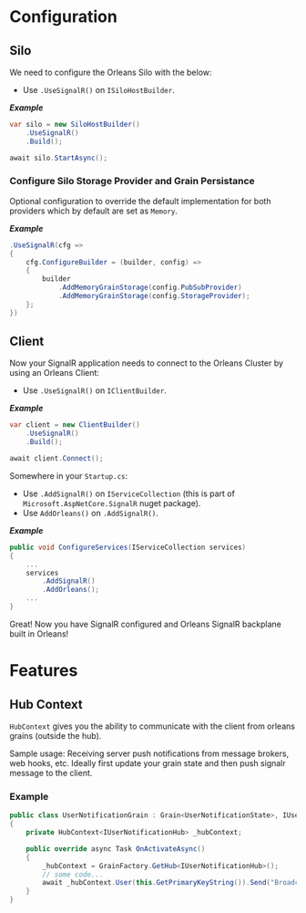 # Configuration

## Silo
We need to configure the Orleans Silo with the below:
* Use `.UseSignalR()` on `ISiloHostBuilder`.

***Example***
```cs
var silo = new SiloHostBuilder()
    .UseSignalR()
    .Build();

await silo.StartAsync();
```

### Configure Silo Storage Provider and Grain Persistance
Optional configuration to override the default implementation for both providers which by default are set as `Memory`.

***Example***
```cs
.UseSignalR(cfg =>
{
    cfg.ConfigureBuilder = (builder, config) =>
    {
        builder
            .AddMemoryGrainStorage(config.PubSubProvider)
            .AddMemoryGrainStorage(config.StorageProvider);
    };
})
```

## Client
Now your SignalR application needs to connect to the Orleans Cluster by using an Orleans Client:
* Use `.UseSignalR()` on `IClientBuilder`.

***Example***
```cs
var client = new ClientBuilder()
    .UseSignalR()
    .Build();

await client.Connect();
```

Somewhere in your `Startup.cs`:
* Use `.AddSignalR()` on `IServiceCollection` (this is part of `Microsoft.AspNetCore.SignalR` nuget package).
* Use `AddOrleans()` on `.AddSignalR()`.

***Example***
```cs
public void ConfigureServices(IServiceCollection services)
{
    ...
    services
        .AddSignalR()
        .AddOrleans();
    ...
}
```
Great! Now you have SignalR configured and Orleans SignalR backplane built in Orleans!

# Features
## Hub Context
`HubContext` gives you the ability to communicate with the client from orleans grains (outside the hub).

Sample usage: Receiving server push notifications from message brokers, web hooks, etc. Ideally first update your grain state and then push signalr message to the client.

### Example
```cs
public class UserNotificationGrain : Grain<UserNotificationState>, IUserNotificationGrain
{
    private HubContext<IUserNotificationHub> _hubContext;

    public override async Task OnActivateAsync()
    {
        _hubContext = GrainFactory.GetHub<IUserNotificationHub>();
        // some code...
        await _hubContext.User(this.GetPrimaryKeyString()).Send("Broadcast", State.UserNotification);
    }
}
```